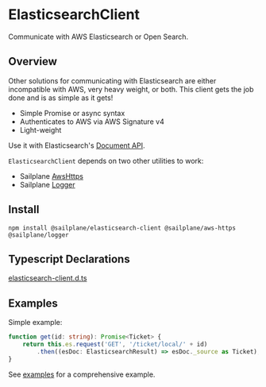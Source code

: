 # ElasticsearchClient

Communicate with AWS Elasticsearch or Open Search.

## Overview

Other solutions for communicating with Elasticsearch are either incompatible with AWS,
very heavy weight, or both. This client gets the job done and is as simple as it gets!

- Simple Promise or async syntax
- Authenticates to AWS via AWS Signature v4
- Light-weight

Use it with Elasticsearch's [Document API](https://www.elastic.co/guide/en/elasticsearch/reference/current/docs.html).

`ElasticsearchClient` depends on two other utilities to work:

- Sailplane [AwsHttps](aws_https.md)
- Sailplane [Logger](logger.md)

## Install

```shell
npm install @sailplane/elasticsearch-client @sailplane/aws-https @sailplane/logger
```

## Typescript Declarations

[elasticsearch-client.d.ts](types/elasticsearch-client.d.ts)

## Examples

Simple example:

```ts
function get(id: string): Promise<Ticket> {
    return this.es.request('GET', '/ticket/local/' + id)
        .then((esDoc: ElasticsearchResult) => esDoc._source as Ticket);
}
```

See [examples](examples.md) for a comprehensive example.

